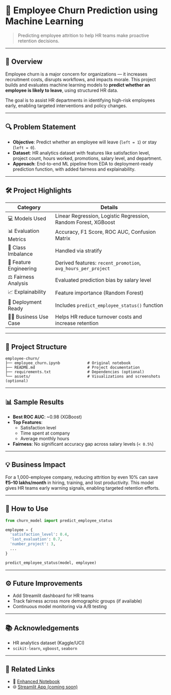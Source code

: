 # 🧠 Employee Churn Prediction using Machine Learning

> Predicting employee attrition to help HR teams make proactive retention decisions.

---

## 📌 Overview

Employee churn is a major concern for organizations — it increases recruitment costs, disrupts workflows, and impacts morale. This project builds and evaluates machine learning models to **predict whether an employee is likely to leave**, using structured HR data.

The goal is to assist HR departments in identifying high-risk employees early, enabling targeted interventions and policy changes.

---

## 🔍 Problem Statement

- **Objective**: Predict whether an employee will leave (`left = 1`) or stay (`left = 0`).
- **Dataset**: HR analytics dataset with features like satisfaction level, project count, hours worked, promotions, salary level, and department.
- **Approach**: End-to-end ML pipeline from EDA to deployment-ready prediction function, with added fairness and explainability.

---

## 🛠️ Project Highlights

| Category | Details |
|---------|---------|
| 💻 Models Used | Linear Regression, Logistic Regression, Random Forest, XGBoost |
| 📊 Evaluation Metrics | Accuracy, F1 Score, ROC AUC, Confusion Matrix |
| 🔁 Class Imbalance | Handled via stratify |
| 🧪 Feature Engineering | Derived features: `recent_promotion`, `avg_hours_per_project` |
| ⚖️ Fairness Analysis | Evaluated prediction bias by salary level |
| 📈 Explainability | Feature importance (Random Forest) |
| 🚀 Deployment Ready | Includes `predict_employee_status()` function |
| 🧑‍💼 Business Use Case | Helps HR reduce turnover costs and increase retention |

---

## 📁 Project Structure

```
employee-churn/
├── employee_churn.ipynb            # Original notebook
├── README.md                       # Project documentation
├── requirements.txt                # Dependencies (optional)
└── assets/                         # Visualizations and screenshots (optional)
```

---

## 📊 Sample Results

- **Best ROC AUC**: ~0.98 (XGBoost)
- **Top Features**:
  - Satisfaction level
  - Time spent at company
  - Average monthly hours
- **Fairness**: No significant accuracy gap across salary levels (`< 0.5%`)

---

## 💡 Business Impact

For a 1,000-employee company, reducing attrition by even 10% can save **₹5–10 lakhs/month** in hiring, training, and lost productivity. This model gives HR teams early warning signals, enabling targeted retention efforts.

---

## 🧪 How to Use

```python
from churn_model import predict_employee_status

employee = {
  'satisfaction_level': 0.4,
  'last_evaluation': 0.7,
  'number_project': 3,
  ...
}

predict_employee_status(model, employee)
```

---

## ⚙️ Future Improvements

- Add Streamlit dashboard for HR teams
- Track fairness across more demographic groups (if available)
- Continuous model monitoring via A/B testing

---

## 📚 Acknowledgements

- HR analytics dataset (Kaggle/UCI)
- `scikit-learn`, `xgboost`, `seaborn`


---

## 📎 Related Links

- 📓 [Enhanced Notebook](./enhanced_employee_churn.ipynb)
- 🌐 [Streamlit App (coming soon)](#)
